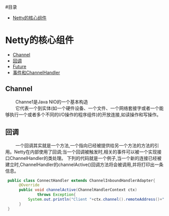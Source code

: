 #目录* [Netty的核心组件](#Netty的核心组件)# Netty的核心组件* [Channel](#Channel)* [回调](#回调)* [Future](#Future)* [事件和ChannelHandler](#事件和ChannelHandler)## Channel&emsp;&emsp; Channe1是Java NIO的一个基本构造</br>&emsp;&emsp; 它代表一个到实体(如一个硬件设备、一个文件、一个网络套接字或者一个能够执行一个或者多个不同的I/O操作的程序组件)的开放连接,如读操作和写操作。## 回调&emsp;&emsp; 一个回调其实就是一个方法,一个指向已经被提供给另一个方法的方法的引用。Netty在内部使用了回调;当一个回调被触发时,相关的事件可以被一个实现接口ChannelHandler的类处理。下列的代码就是一个例子,当一个新的连接已经被建立时,ChannelHandler的channelActive()回调方法将会被调用,并将打印出一条信息。```java public class ConnectHandler extends ChannelInboundHandlerAdapter{      @Override      public void channelActive(ChannelHandlerContext ctx)              throws Exception{          System.out.println("Client "+ctx.channel().remoteAddress()+" connected");      } } ```
